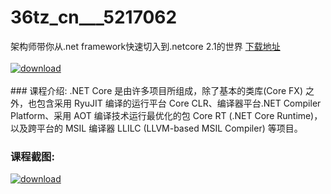 # 36tz_cn___5217062
架构师带你从.net framework快速切入到.netcore 2.1的世界
[下载地址](http://www.36tz.cn/article/5217062 "下载地址")
<br/></br>[![download](http://36tz.cn/muke_img/2020_12_2-83-300x147.png "下载地址")](http://www.36tz.cn/article/5217062 "下载地址")
<br/></br>### 课程介绍:
.NET Core 是由许多项目所组成，除了基本的类库(Core FX) 之外，也包含采用 RyuJIT 编译的运行平台 Core CLR、编译器平台.NET Compiler Platform、采用 AOT 编译技术运行最优化的包 Core RT (.NET Core Runtime)，以及跨平台的 MSIL 编译器 LLILC (LLVM-based MSIL Compiler) 等项目。

### 课程截图:
[![download](http://36tz.cn/muke_img/2020_12_1-94.png "下载地址")](http://www.36tz.cn/article/5217062 "下载地址")
